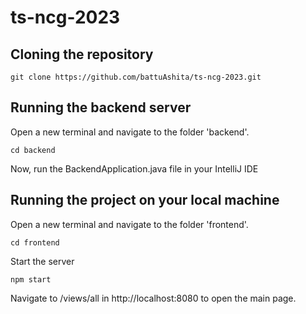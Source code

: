 # ts-ncg-2023
## Cloning the repository
```
git clone https://github.com/battuAshita/ts-ncg-2023.git
``` 
## Running the backend server
Open a new terminal and navigate to the folder 'backend'.
```
cd backend
```
Now, run the BackendApplication.java file in your IntelliJ IDE

## Running the project on your local machine
Open a new terminal and navigate to the folder 'frontend'.
```
cd frontend
```
Start the server
```
npm start
```
Navigate to /views/all in http://localhost:8080 to open the main page.


